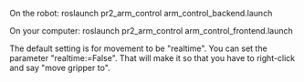 On the robot:
roslaunch pr2_arm_control arm_control_backend.launch

On your computer:
roslaunch pr2_arm_control arm_control_frontend.launch

The default setting is for movement to be "realtime". You can set the parameter "realtime:=False". That will make it so that you have to right-click and say "move gripper to".
